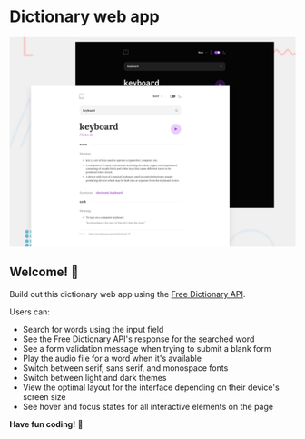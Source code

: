# Dictionary web app

![Design preview for the Dictionary web app coding challenge](./preview.jpg)

## Welcome! 👋

Build out this dictionary web app using the [Free Dictionary API](https://dictionaryapi.dev/).

Users can:

- Search for words using the input field
- See the Free Dictionary API's response for the searched word
- See a form validation message when trying to submit a blank form
- Play the audio file for a word when it's available
- Switch between serif, sans serif, and monospace fonts
- Switch between light and dark themes
- View the optimal layout for the interface depending on their device's screen size
- See hover and focus states for all interactive elements on the page

**Have fun coding!** 🚀
